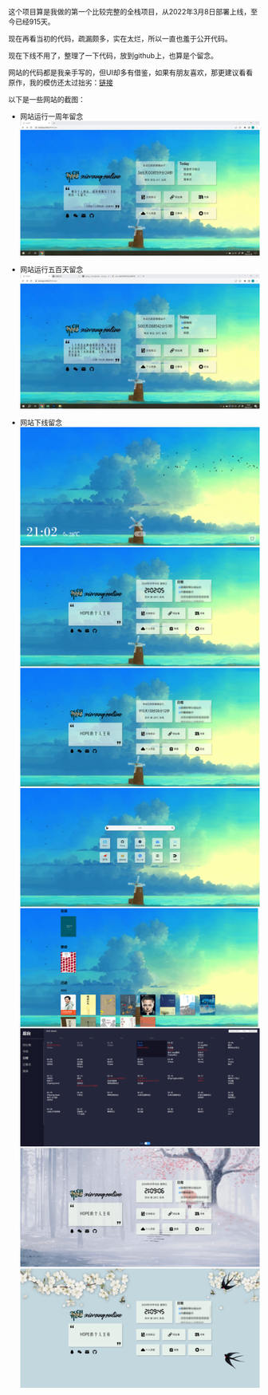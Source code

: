 这个项目算是我做的第一个比较完整的全栈项目，从2022年3月8日部署上线，至今已经915天。

现在再看当初的代码，疏漏颇多，实在太烂，所以一直也羞于公开代码。

现在下线不用了，整理了一下代码，放到github上，也算是个留念。

网站的代码都是我亲手写的，但UI却多有借鉴，如果有朋友喜欢，那更建议看看原作，我的模仿还太过拙劣：[链接](https://github.com/imsyy/home)



以下是一些网站的截图：
- 网站运行一周年留念
![网站运行一周年留念](./image/网站运行一周年留念.jpg)

- 网站运行五百天留念
![网站运行五百天留念](./image/网站运行500天留念.jpg)

- 网站下线留念
![](./image/1.png)
![](./image/2.png)
![](./image/6.png)
![](./image/3.png)
![](./image/4.png)
![](./image/5.png)
![](./image/7.png)
![](./image/8.png)
